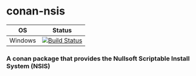 # conan-nsis
| OS | Status |
|---|---|
| Windows | [![Build Status](https://dev.azure.com/bjoernstresing/bjoernstresing/_apis/build/status/Tereius.conan-nsis?branchName=master)](https://dev.azure.com/bjoernstresing/bjoernstresing/_build/latest?definitionId=11&branchName=master) |

### A conan package that provides the Nullsoft Scriptable Install System (NSIS)
